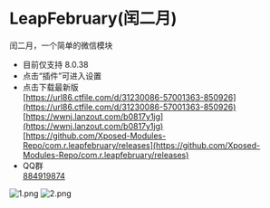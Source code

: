 # LeapFebruary(闰二月)

闰二月，一个简单的微信模块

+ 目前仅支持 8.0.38  
+ 点击“插件”可进入设置
+ 点击下载最新版  
[https://url86.ctfile.com/d/31230086-57001363-850926](https://url86.ctfile.com/d/31230086-57001363-850926)  
[https://wwnj.lanzout.com/b0817y1jg](https://wwnj.lanzout.com/b0817y1jg)  
[https://github.com/Xposed-Modules-Repo/com.r.leapfebruary/releases](https://github.com/Xposed-Modules-Repo/com.r.leapfebruary/releases)
+ QQ群  
[884919874](https://qm.qq.com/cgi-bin/qm/qr?k=sjQ6a40gBHkmQmQVxaDOWxkBfT8qxIzp&jump_from=webapi&authKey=xf0fUl/VY/N/Dp8fInouwCgHu8/2jqXEzzBB9ChrV7kWjDdEU0BC5mWtmJkEVWSe)  

![1.png](https://raw.githubusercontent.com/Xposed-Modules-Repo/com.r.leapfebruary/master/img/1.png)
![2.png](https://raw.githubusercontent.com/Xposed-Modules-Repo/com.r.leapfebruary/master/img/2.png)
